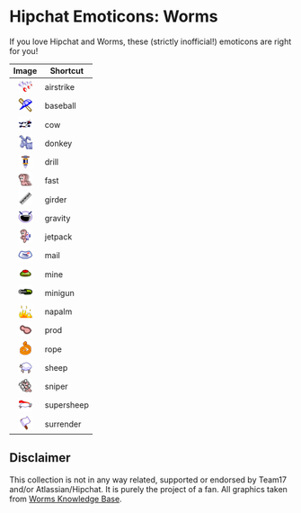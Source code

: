 Hipchat Emoticons: Worms
========================

If you love Hipchat and Worms, these (strictly inofficial!) emoticons are right for you!

| Image                                   | Shortcut    |
| :-------------------------------------: | ----------- |
| ![airstrike](images/airstrike.png)      | airstrike   |
| ![baseball](images/baseball.png)        | baseball    |
| ![cow](images/cow.png)                  | cow         |
| ![donkey](images/donkey.png)            | donkey      |
| ![drill](images/drill.png)              | drill       |
| ![fast](images/fast.png)                | fast        |
| ![girder](images/girder.png)            | girder      |
| ![gravity](images/gravity.png)          | gravity     |
| ![jetpack](images/jetpack.png)          | jetpack     |
| ![mail](images/mail.png)                | mail        |
| ![mine](images/mine.png)                | mine        |
| ![minigun](images/minigun.png)          | minigun     |
| ![napalm](images/napalm.png)            | napalm      |
| ![prod](images/prod.png)                | prod        |
| ![rope](images/ninja.png)               | rope        |
| ![sheep](images/sheep.png)              | sheep       |
| ![sniper](images/sniper.png)            | sniper      |
| ![supersheep](images/supersheep.png)    | supersheep  |
| ![surrender](images/surrender.png)      | surrender   |

Disclaimer
----------

This collection is not in any way related, supported or endorsed by Team17 and/or Atlassian/Hipchat. It is purely the project of a fan. All graphics taken from [Worms Knowledge Base](http://worms2d.info/).
